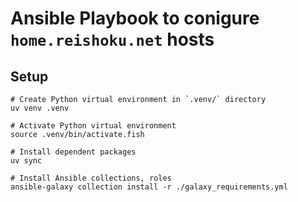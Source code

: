 
# Ansible Playbook to conigure `home.reishoku.net` hosts

## Setup

```fish
# Create Python virtual environment in `.venv/` directory
uv venv .venv

# Activate Python virtual environment
source .venv/bin/activate.fish

# Install dependent packages
uv sync

# Install Ansible collections, roles
ansible-galaxy collection install -r ./galaxy_requirements.yml
```
